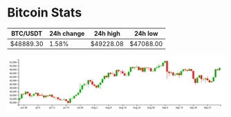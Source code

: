 # Bitcoin Stats

BTC/USDT|24h change|24h high|24h low|
|---|---|---|---|
|$48889.30|1.58%|$49228.08|$47088.00|

<img src="./chart.svg">
